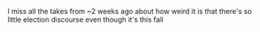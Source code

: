 I miss all the takes from ~2 weeks ago about how weird it is that there's so little election discourse even though it's this fall

